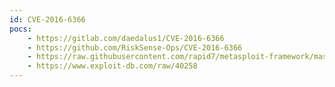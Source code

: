 ```yaml
---
id: CVE-2016-6366
pocs:
    - https://gitlab.com/daedalus1/CVE-2016-6366
    - https://github.com/RiskSense-Ops/CVE-2016-6366
    - https://raw.githubusercontent.com/rapid7/metasploit-framework/master/modules/auxiliary/admin/networking/cisco_asa_extrabacon.rb
    - https://www.exploit-db.com/raw/40258
---
```

